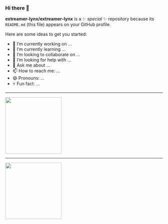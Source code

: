 ### Hi there 👋


**extreamer-lynx/extreamer-lynx** is a ✨ _special_ ✨ repository because its `README.md` (this file) appears on your GitHub profile.

Here are some ideas to get you started:

- 🔭 I’m currently working on ...
- 🌱 I’m currently learning ...
- 👯 I’m looking to collaborate on ...
- 🤔 I’m looking for help with ...
- 💬 Ask me about ...
- 📫 How to reach me: ...
- 😄 Pronouns: ...
- ⚡ Fun fact: ...

<hr>
<div>
  <a href="https://github.com/extreamer-lynx">
  <img height="180em" src="https://github-readme-stats.vercel.app/api?username=extreamer-lynx&show_icons=true&theme=dark&include_all_commits=true&count_private=true"/>
    <hr>
  <img height="180em" src="https://github-readme-stats.vercel.app/api/top-langs/?username=extreamer-lynx&layout=compact&langs_count=16&theme=dark"/>
</div>
